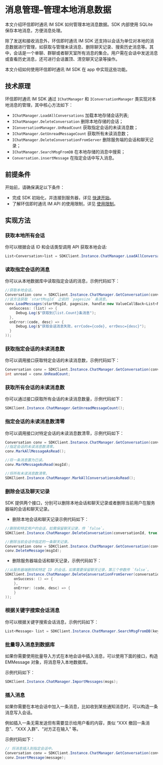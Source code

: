 # 消息管理–管理本地消息数据

<Toc />

本文介绍环信即时通讯 IM SDK 如何管理本地消息数据。SDK 内部使用 SQLite 保存本地消息，方便消息处理。

除了发送和接收消息外，环信即时通讯 IM SDK 还支持以会话为单位对本地的消息数据进行管理，如获取与管理未读消息、删除聊天记录、搜索历史消息等。其中，会话是一个单聊、群聊或者聊天室所有消息的集合。用户需在会话中发送消息或查看历史消息，还可进行会话置顶、清空聊天记录等操作。

本文介绍如何使用环信即时通讯 IM SDK 在 app 中实现这些功能。

## 技术原理

环信即时通讯 IM SDK 通过 `IChatManager` 和 `IConversationManager` 类实现对本地消息的管理，其中核心方法如下：

- `IChatManager.LoadAllConversations` 加载本地存储会话列表;
- `IChatManager.DeleteConversation` 删除本地存储的会话；
- `IConversationManager.UnReadCount` 获取指定会话的未读消息数；
- `IChatManager.GetUnreadMessageCount` 获取所有未读消息数；
- `IChatManager.DeleteConversationFromServer` 删除服务端的会话和聊天记录；
- `IChatManager.SearchMsgFromDB` 在本地存储的消息中搜索；
- `Conversation.insertMessage` 在指定会话中写入消息。

## 前提条件

开始前，请确保满足以下条件：

- 完成 SDK 初始化，并连接到服务器，详见 [快速开始](quickstart.html)。
- 了解环信即时通讯 IM API 的使用限制，详见 [使用限制](/product/limitation.html)。

## 实现方法

### 获取本地所有会话

你可以根据会话 ID 和会话类型调用 API 获取本地会话:

```csharp
List<Conversation>list = SDKClient.Instance.ChatManager.LoadAllConversations();
```

### 读取指定会话的消息

你可以从本地数据库中读取指定会话的消息，示例代码如下：

```csharp
//获取本地会话。
Conversation conv = SDKClient.Instance.ChatManager.GetConversation(conversationId, convType);
//该方法获取 `startMsgId` 之前的 `pagesize` 条消息。
conv.LoadMessages(startMsgId, pagesize, handle:new ValueCallBack<List<Message>>(
  onSuccess: (list) => {
     Debug.Log($"获取到{list.Count}条消息");
  },
  onError:(code, desc) => {
     Debug.Log($"获取会话消息失败，errCode={code}, errDesc={desc}");
  }
));
```

### 获取指定会话的未读消息数

你可以调用接口获取特定会话的未读消息数，示例代码如下：

```csharp
Conversation conv = SDKClient.Instance.ChatManager.GetConversation(conversationId, convType);
int unread = conv.UnReadCount;
```

### 获取所有会话的未读消息数

你可以通过接口获取所有会话的未读消息数量，示例代码如下：

```csharp
SDKClient.Instance.ChatManager.GetUnreadMessageCount();
```

### 指定会话的未读消息数清零

你可以调用接口对特定会话的未读消息数清零，示例代码如下：

```csharp
Conversation conv = SDKClient.Instance.ChatManager.GetConversation(conversationId, convType);
//指定会话的未读消息数清零。
conv.MarkAllMessageAsRead();

//将一条消息置为已读。
conv.MarkMessageAsRead(msgId);

//将所有未读消息数清零。
SDKClient.Instance.ChatManager.MarkAllConversationsAsRead();
```

### 删除会话及聊天记录

SDK 提供两个接口，分别可以删除本地会话和聊天记录或者删除当前用户在服务器端的会话和聊天记录。

- 删除本地会话和聊天记录示例代码如下：

```csharp
//删除和特定用户的会话，如需保留聊天记录，传 `false`。
SDKClient.Instance.ChatManager.DeleteConversation(conversationId, true);

//删除当前会话中指定的一条聊天记录。
Conversation conv = SDKClient.Instance.ChatManager.GetConversation(conversationId, convType);
conv.DeleteMessage(msgId);
```

- 删除服务器端会话和聊天记录，示例代码如下：

```csharp
//从服务器端删除和特定 ID 的会话，如果需要保留聊天记录，第三个参数传 `false`。
SDKClient.Instance.ChatManager.DeleteConversationFromServer(conversationId, type, true, new CallBack(
    onSuccess: () => {
    },
    onError: (code, desc) => {
    }
));
```

### 根据关键字搜索会话消息

你可以根据关键字搜索会话消息，示例代码如下：

```csharp
List<Message> list = SDKClient.Instance.ChatManager.SearchMsgFromDB(keywords, timeStamp, maxCount, from, MessageSearchDirection.UP);
```

### 批量导入消息到数据库

如果你需要使用批量导入方式在本地会话中插入消息，可以使用下面的接口，构造 EMMessage 对象，将消息导入本地数据库。

示例代码如下：

```csharp
SDKClient.Instance.ChatManager.ImportMessages(msgs);
```

### 插入消息

如果你需要在本地会话中加入一条消息，比如收到某些通知消息时，可以构造一条消息写入会话。

例如插入一条无需发送但有需要显示给用户看的内容，类似 “XXX 撤回一条消息”、“XXX 入群”、“对方正在输入” 等。

示例代码如下：

```csharp
// 将消息插入到指定会话中。
Conversation conv = SDKClient.Instance.ChatManager.GetConversation(conversationId, convType);
conv.InsertMessage(message);
```